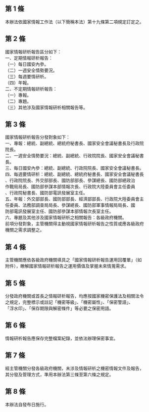 第 1 條
-------
本辦法依國家情報工作法（以下簡稱本法）第十九條第二項規定訂定之。

第 2 條
-------
國家情報研析報告區分如下：  
一、定期情報研析報告：  
（一）每日國安內參。  
（二）一週安全情勢要況。  
（三）每週要情研析。  
（四）年報。  
二、不定期情報研析報告：  
（一）專報。  
（二）專題。  
（三）其他涉及國家情報研析相關報告等。

第 3 條
-------
國家情報研析報告分發對象如下：  
一、專報：總統、副總統、總統府秘書長、國家安全會議秘書長及行政院  
    院長。  
二、一週安全情勢要況：總統、副總統、行政院院長、國家安全會議秘書  
    長。  
三、每日國安內參：總統、副總統、行政院院長、國家安全會議秘書長。  
四、每週要情研析：總統、副總統、總統府秘書長、國家安全會議秘書長  
    、行政院院長、外交部部長、國防部部長、參謀總長、國防部總政治  
    作戰局局長、國防部參謀本部情報次長、行政院大陸委員會主任委員  
    、行政院秘書長、國防部電訊發展室主任。  
五、年報：外交部部長、國防部部長、經濟部部長、行政院大陸委員會主  
    任委員、法務部調查局局長、參謀總長、國防部軍事情報局局長、國  
    防部電訊發展室主任、國防部參謀本部情報次長室主任。  
六、專題及其他涉及國家情報研析之相關報告：各級政府機關。  
前項分發對象，主管機關得主動視國家情報研析報告之性質或應各級政府  
機關之需求調整之。

第 4 條
-------
主管機關應依各級政府機關填具之「國家情報研析報告運用回覆單」（如  
附件），瞭解國家情報研析報告之運用價值及掌握未來情蒐需求。

第 5 條
-------
分發政府機關或首長之情報研析報告，均應按國家機密保護法及相關法令  
之規定，完整標示或註記「機密等級」、「機密屬性」、「保密警語」、  
「浮水印」、「保存期限與解密條件」等必要之保密用語。

第 6 條
-------
情報研析報告應保存完整檔案紀錄，並依法辦理保密事宜。

第 7 條
-------
經主管機關分發各級政府機關，未涉及情報研析之機密情報文件及報告，  
其分發及管理方式，準用本辦法第三條至第六條之規定。

第 8 條
-------
本辦法自發布日施行。

